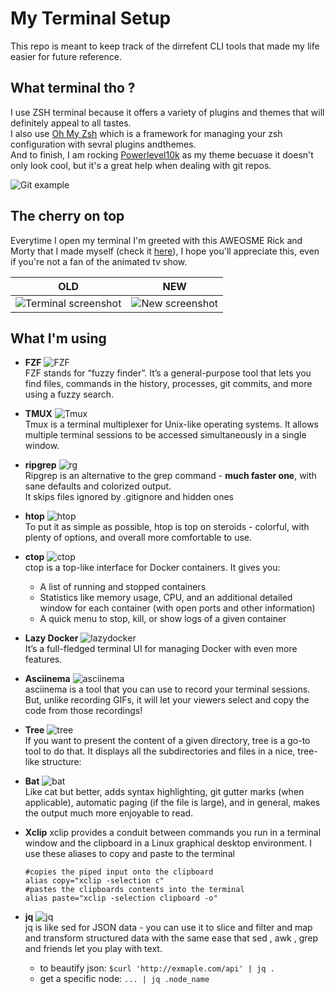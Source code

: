 # My Terminal Setup

This repo is meant to keep track of the dirrefent CLI tools that made my life easier for future reference.

## What terminal tho ?

I use ZSH terminal because it offers a variety of plugins and themes that will definitely appeal to all tastes. <br>
I also use [Oh My Zsh](https://github.com/ohmyzsh/ohmyzsh) which is a framework for managing your zsh configuration with sevral plugins andthemes. <br>
And to finish, I am rocking [Powerlevel10k](https://github.com/romkatv/powerlevel10k) as my theme becuase it doesn't only look cool, but it's a great help when dealing with git repos.

![Git example](img/zsh.png)

## The cherry on top

Everytime I open my terminal I'm greeted with this AWEOSME Rick and Morty that I made myself (check it [here](startup)), I hope you'll appreciate this, even if you're not a fan of the animated tv show.


OLD | NEW
------------ | -------------
![Terminal screenshot](img/screenshot.gif) | ![New screenshot](img/latest.png)


## What I'm using

- **FZF**
  ![FZF](img/fzf.jpg) <br>
  FZF stands for “fuzzy finder”. It’s a general-purpose tool that lets you find files, commands in the history, processes, git commits, and more using a fuzzy search.

- **TMUX**
  ![Tmux](img/tmux.png) <br>
  Tmux is a terminal multiplexer for Unix-like operating systems. It allows multiple terminal sessions to be accessed simultaneously in a single window.

- **ripgrep**
  ![rg](img/rg.gif) <br>
  Ripgrep is an alternative to the grep command - **much faster one**, with sane defaults and colorized output. <br>
  It skips files ignored by .gitignore and hidden ones
- **htop**
  ![htop](img/htop.jpg) <br>
  To put it as simple as possible, htop is top on steroids - colorful, with plenty of options, and overall more comfortable to use.
- **ctop**
  ![ctop](img/ctop.gif) <br>
  ctop is a top-like interface for Docker containers. It gives you:
  - A list of running and stopped containers
  - Statistics like memory usage, CPU, and an additional detailed window for each container (with open ports and other information)
  - A quick menu to stop, kill, or show logs of a given container
- **Lazy Docker**
  ![lazydocker](img/lazydocker.gif) <br>
  It’s a full-fledged terminal UI for managing Docker with even more features.
- **Asciinema**
  ![asciinema](img/asciinema.jpg) <br>
  asciinema is a tool that you can use to record your terminal sessions. But, unlike recording GIFs, it will let your viewers select and copy the code from those recordings!
- **Tree**
  ![tree](img/tree.png) <br>
  If you want to present the content of a given directory, tree is a go-to tool to do that. It displays all the subdirectories and files in a nice, tree-like structure:
- **Bat**
  ![bat](img/bat.jpg) <br>
  Like cat but better, adds syntax highlighting, git gutter marks (when applicable), automatic paging (if the file is large), and in general, makes the output much more enjoyable to read.
- **Xclip**
  xclip provides a conduit between commands you run in a terminal window and the clipboard in a Linux graphical desktop environment.
  I use these aliases to copy and paste to the terminal
  ```
  #copies the piped input onto the clipboard 
  alias copy="xclip -selection c"
  #pastes the clipboards contents into the terminal
  alias paste="xclip -selection clipboard -o"
  ```
- **jq**
  ![jq](img/jq.png) <br>
  jq is like sed for JSON data - you can use it to slice and filter and map and transform structured data with the same ease that sed , awk , grep and friends let you play with text.
  + to beautify json:
  `
  $curl 'http://exmaple.com/api' | jq .
  `
  + get a specific node:
  `
  ... | jq .node_name
 `
  